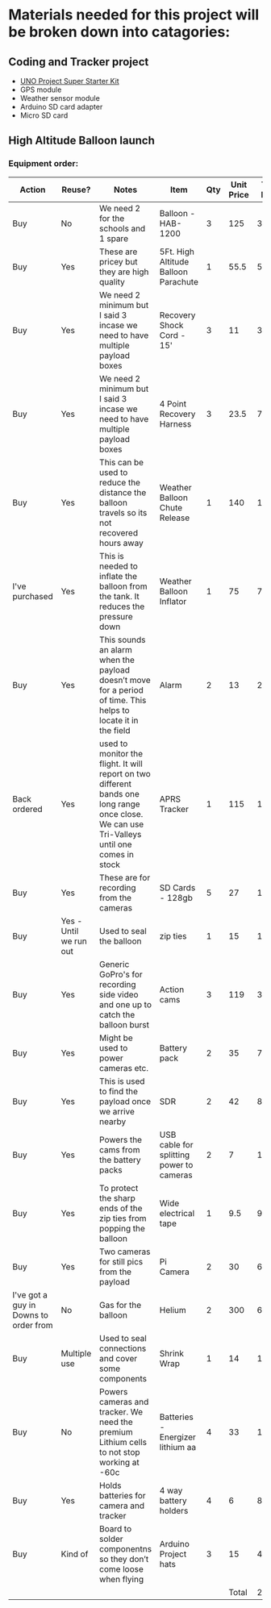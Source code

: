 # Materials needed for this project will be broken down into catagories:

## Coding and Tracker project
- [UNO Project Super Starter Kit](https://smile.amazon.com/ELEGOO-Project-Tutorial-Controller-Projects/dp/B01D8KOZF4/ref=sr_1_1_sspa?crid=191N1VIDGPO0F&dchild=1&keywords=arduino+starter+kit&qid=1635308690&s=electronics&sprefix=arduino+starter+kit%2Celectronics%2C113&sr=1-1-spons&psc=1&spLa=ZW5jcnlwdGVkUXVhbGlmaWVyPUExNU9LVFQ2UE83NDlUJmVuY3J5cHRlZElkPUEwODA0MTY3UEUyNEZMRTFNR0w3JmVuY3J5cHRlZEFkSWQ9QTEwMDEzNzYzVFNPV0pHQ01HTlNCJndpZGdldE5hbWU9c3BfYXRmJmFjdGlvbj1jbGlja1JlZGlyZWN0JmRvTm90TG9nQ2xpY2s9dHJ1ZQ==)
- GPS module
- Weather sensor module
- Arduino SD card adapter
- Micro SD card



## High Altitude Balloon launch

### Equipment order:



| Action | Reuse?	| Notes |	Item	| Qty |  Unit Price | Total Price |
| - | - | - | - | - | - | - |
| Buy	| No	| We need 2 for the schools and 1 spare	| Balloon - HAB-1200	| 3	| 125	| 375| 
| Buy	| Yes	| These are pricey but they are high quality	| 5Ft. High Altitude Balloon Parachute	| 1	| 55.5	| 55.5| 
| Buy	| Yes	| We need 2 minimum but I said 3 incase we need to have multiple payload boxes	| Recovery Shock Cord - 15'	| 3	| 11	| 33| 
| Buy	| Yes	| We need 2 minimum but I said 3 incase we need to have multiple payload boxes	| 4 Point Recovery Harness	| 3	| 23.5 | 70.5| 
| Buy	| Yes	| This can be used to reduce the distance the balloon travels so its not recovered hours away	| Weather Balloon Chute Release	| 1	| 140	| 140| 
| I've purchased	| Yes	| This is needed to inflate the balloon from the tank. It reduces the pressure down	| Weather Balloon Inflator	| 1	| 75	| 75| 
| Buy| 	Yes	| This sounds an alarm when the payload doesn’t move for a period of time. This helps to locate it in the field	| Alarm	| 2	| 13	| 26| 
| Back ordered | Yes	| used to monitor the flight. It will report on two different bands one long range once close. We can use Tri-Valleys until one comes in stock	| APRS Tracker	| 1	| 115	| 115| 
| Buy	| Yes |	These are for recording from the cameras	| SD Cards - 128gb	| 5	| 27	| 135| 
| Buy	| Yes - Until we run out | Used to seal the balloon	| zip ties	| 1	| 15	| 15| 
| Buy	| Yes	| Generic GoPro's for recording side video and one up to catch the balloon burst	| Action cams	| 3	| 119	| 357| 
| Buy	| Yes	| Might be used to power cameras etc. | Battery pack	| 2	| 35	| 70| 
| Buy	| Yes	| This is used to find the payload once we arrive nearby	| SDR	| 2	| 42	| 84| 
| Buy	| Yes	| Powers the cams from the battery packs | USB cable for splitting power to cameras	| 2	| 7	| 14| 
| Buy	| Yes	| To protect the sharp ends of the zip ties from popping the balloon	| Wide electrical tape	| 1	| 9.5	| 9.5| 
| Buy	| Yes	| Two cameras for still pics from the payload	| Pi Camera	| 2	| 30	| 60| 
| I've got a guy in Downs to order from	| No	| Gas for the balloon	| Helium	| 2	| 300	| 600| 
| Buy	| Multiple use | Used to seal connections and cover some components	| Shrink Wrap	| 1	| 14	| 14| 
| Buy	| No	| Powers cameras and tracker. We need the premium Lithium cells to not stop working at -60c	| Batteries - Energizer lithium aa	| 4	| 33	| 132| 
| Buy	| Yes	| Holds batteries for camera and tracker	| 4 way battery holders | 4	| 6	| 8	| 48| 
| Buy	| Kind of	| Board to solder componentns so they don’t come loose when flying	| Arduino Project hats | 3	| 15	| 45| 
| | | | | | Total| 2473.5|
